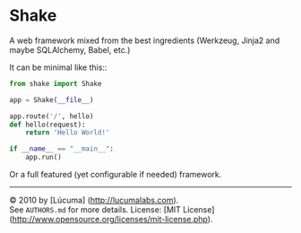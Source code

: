 
# Shake

A web framework mixed from the best ingredients (Werkzeug, Jinja2 and maybe SQLAlchemy, Babel, etc.)

It can be minimal like this::

```python
from shake import Shake

app = Shake(__file__)

app.route('/', hello)
def hello(request):
    return 'Hello World!'        

if __name__ == "__main__":
    app.run()
```

Or a full featured (yet configurable if needed) framework.


---------------------------------------
© 2010 by [Lúcuma] (http://lucumalabs.com).  
See `AUTHORS.md` for more details.
License: [MIT License] (http://www.opensource.org/licenses/mit-license.php).
